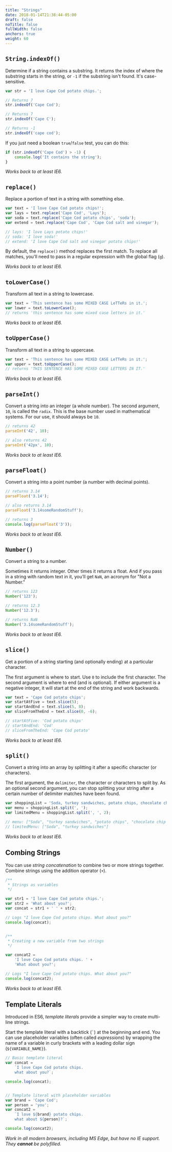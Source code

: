 ```yaml
---
title: "Strings"
date: 2018-01-14T21:38:44-05:00
draft: false
noTitle: false
fullWidth: false
anchors: true
weight: 60
---
```


## `String.indexOf()`

Determine if a string contains a substring. It returns the index of where the substring starts in the string, or `-1` if the substring isn't found. It's case-sensitive.

```javascript
var str = 'I love Cape Cod potato chips.';

// Returns 7
str.indexOf('Cape Cod');

// Returns 7
str.indexOf('Cape C');

// Returns -1
str.indexOf('cape cod');
```

If you just need a boolean `true`/`false` test, you can do this:

```javascript
if (str.indexOf('Cape Cod') > -1) {
	console.log('It contains the string');
}
```

*Works back to at least IE6.*



## `replace()`

Replace a portion of text in a string with something else.

```javascript
var text = 'I love Cape Cod potato chips!';
var lays = text.replace('Cape Cod', 'Lays');
var soda = text.replace('Cape Cod potato chips', 'soda');
var extend = text.replace('Cape Cod', 'Cape Cod salt and vinegar');

// lays: 'I love Lays potato chips!'
// soda: 'I love soda!'
// extend: 'I love Cape Cod salt and vinegar potato chips!'
```

By default, the `replace()` method replaces the first match. To replace all matches, you'll need to pass in a regular expression with the global flag (`g`).

*Works back to at least IE6.*



## `toLowerCase()`

Transform all text in a string to lowercase.

```javascript
var text = 'This sentence has some MIXED CASE LeTTeRs in it.';
var lower = text.toLowerCase();
// returns 'this sentence has some mixed case letters in it.'
```

*Works back to at least IE6.*



## `toUpperCase()`

Transform all text in a string to uppercase.

```javascript
var text = 'This sentence has some MIXED CASE LeTTeRs in it.';
var upper = text.toUpperCase();
// returns 'THIS SENTENCE HAS SOME MIXED CASE LETTERS IN IT.'
```

*Works back to at least IE6.*



## `parseInt()`

Convert a string into an integer (a whole number). The second argument, `10`, is called the `radix`. This is the base number used in mathematical systems. For our use, it should always be `10`.

```javascript
// returns 42
parseInt('42', 10);

// also returns 42
parseInt('42px', 10);
```

*Works back to at least IE6.*



## `parseFloat()`

Convert a string into a point number (a number with decimal points).

```javascript
// returns 3.14
parseFloat('3.14');

// also returns 3.14
parseFloat('3.14someRandomStuff');

// returns 3
console.log(parseFloat('3'));
```

*Works back to at least IE6.*



## `Number()`

Convert a string to a number.

Sometimes it returns integer. Other times it returns a float. And if you pass in a string with random text in it, you’ll get `NaN`, an acronym for "Not a Number."

```javascript
// returns 123
Number('123');

// returns 12.3
Number('12.3');

// returns NaN
Number('3.14someRandomStuff');
```

*Works back to at least IE6.*



## `slice()`

Get a portion of a string starting (and optionally ending) at a particular character.

The first argument is where to start. Use `0` to include the first character. The second argument is where to end (and is optional). If either argument is a negative integer, it will start at the end of the string and work backwards.

```javascript
var text = 'Cape Cod potato chips';
var startAtFive = text.slice(5);
var startAndEnd = text.slice(5, 8);
var sliceFromTheEnd = text.slice(0, -6);

// startAtFive: 'Cod potato chips'
// startAndEnd: 'Cod'
// sliceFromTheEnd: 'Cape Cod potato'
```

*Works back to at least IE6.*



## `split()`

Convert a string into an array by splitting it after a specific character (or characters).

The first argument, the `delimiter`, the character or characters to split by. As an optional second argument, you can stop splitting your string after a certain number of delimiter matches have been found.

```javascript
var shoppingList = 'Soda, turkey sandwiches, potato chips, chocolate chip cookies';
var menu = shoppingList.split(', ');
var limitedMenu = shoppingList.split(', ', 2);

// menu: ["Soda", "turkey sandwiches", "potato chips", "chocolate chip cookies"]
// limitedMenu: ["Soda", "turkey sandwiches"]
```

*Works back to at least IE6.*



## Combing Strings

You can use *string concatenation* to combine two or more strings together. Combine strings using the addition operator (`+`).

```javascript
/**
 * Strings as variables
 */

var str1 = 'I love Cape Cod potato chips.';
var str2 = 'What about you?';
var concat = str1 + ' ' + str2;

// Logs "I love Cape Cod potato chips. What about you?"
console.log(concat);


/**
 * Creating a new variable from two strings
 */

var concat2 =
	'I love Cape Cod potato chips. ' +
	'What about you?';

// Logs "I love Cape Cod potato chips. What about you?"
console.log(concat2);
```

*Works back to at least IE6.*



## Template Literals

Introduced in ES6, *template literals* provide a simpler way to create multi-line strings.

Start the template literal with a backtick (`` ` ``) at the beginning and end. You can use placeholder variables (often called *expressions*) by wrapping the name of a variable in curly brackets with a leading dollar sign (`${VARIABLE_NAME}`).

```javascript
// Basic template literal
var concat =
	`I love Cape Cod potato chips.
	what about you?`;

console.log(concat);


// Template literal with placeholder variables
var brand = 'Cape Cod';
var person = 'you';
var concat2 =
	`I love ${brand} potato chips.
	what about ${person}?`;

console.log(concat2);
```

*Work in all modern browsers, including MS Edge, but have no IE support. They __cannot__ be polyfilled.*